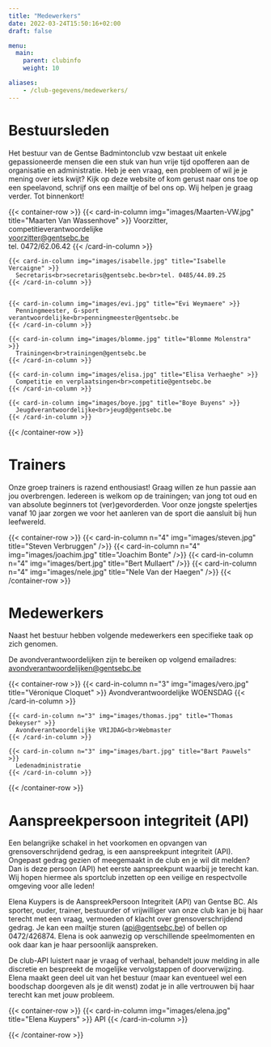 ```yaml
---
title: "Medewerkers"
date: 2022-03-24T15:50:16+02:00
draft: false

menu:
  main:
    parent: clubinfo
    weight: 10

aliases:
    - /club-gegevens/medewerkers/       
---
```


# Bestuursleden
Het bestuur van de Gentse Badmintonclub vzw bestaat uit enkele gepassioneerde mensen die een stuk van hun vrije tijd opofferen aan de organisatie en administratie. Heb je een vraag, een probleem of wil je je mening over iets kwijt? Kijk op deze website of kom gerust naar ons toe op een speelavond, schrijf ons een mailtje of bel ons op. Wij helpen je graag verder. Tot binnenkort!


{{< container-row >}}
    {{< card-in-column img="images/Maarten-VW.jpg" title="Maarten Van Wassenhove" >}}
      Voorzitter, competitieverantwoordelijke<br>voorzitter@gentsebc.be<br>tel. 0472/62.06.42
    {{< /card-in-column >}}

    {{< card-in-column img="images/isabelle.jpg" title="Isabelle Vercaigne" >}}
      Secretaris<br>secretaris@gentsebc.be<br>tel. 0485/44.89.25
    {{< /card-in-column >}}


    {{< card-in-column img="images/evi.jpg" title="Evi Weymaere" >}}
      Penningmeester, G-sport verantwoordelijke<br>penningmeester@gentsebc.be
    {{< /card-in-column >}}

    {{< card-in-column img="images/blomme.jpg" title="Blomme Molenstra" >}}
      Trainingen<br>trainingen@gentsebc.be
    {{< /card-in-column >}}

    {{< card-in-column img="images/elisa.jpg" title="Elisa Verhaeghe" >}}
      Competitie en verplaatsingen<br>competitie@gentsebc.be
    {{< /card-in-column >}}

    {{< card-in-column img="images/boye.jpg" title="Boye Buyens" >}}
      Jeugdverantwoordelijke<br>jeugd@gentsebc.be
    {{< /card-in-column >}}

{{< /container-row >}}

# Trainers
Onze groep trainers is razend enthousiast! Graag willen ze hun passie aan jou overbrengen. Iedereen is welkom op de trainingen; van jong tot oud en van absolute beginners tot (ver)gevorderden. Voor onze jongste spelertjes vanaf 10 jaar zorgen we voor het aanleren van de sport die aansluit bij hun leefwereld.

{{< container-row >}}
    {{< card-in-column n="4" img="images/steven.jpg" title="Steven Verbruggen" />}}
    {{< card-in-column n="4" img="images/joachim.jpg" title="Joachim Bonte" />}}
    {{< card-in-column n="4" img="images/bert.jpg" title="Bert Mullaert" />}}
    {{< card-in-column n="4" img="images/nele.jpg" title="Nele Van der Haegen" />}}
{{< /container-row >}}

# Medewerkers
Naast het bestuur hebben volgende medewerkers een specifieke taak op zich genomen.

De avondverantwoordelijken zijn te bereiken op volgend emailadres: avondverantwoordelijken@gentsebc.be


{{< container-row >}}
    {{< card-in-column n="3" img="images/vero.jpg" title="Véronique Cloquet" >}}
      Avondverantwoordelijke WOENSDAG
    {{< /card-in-column >}}

    {{< card-in-column n="3" img="images/thomas.jpg" title="Thomas Dekeyser" >}}
      Avondverantwoordelijke VRIJDAG<br>Webmaster
    {{< /card-in-column >}}

    {{< card-in-column n="3" img="images/bart.jpg" title="Bart Pauwels" >}}
      Ledenadministratie
    {{< /card-in-column >}}

{{< /container-row >}}


# Aanspreekpersoon integriteit (API)
Een belangrijke schakel in het voorkomen en opvangen van grensoverschrijdend gedrag, is een aanspreekpunt integriteit (API). Ongepast gedrag gezien of meegemaakt in de club en je wil dit melden? Dan is deze persoon (API) het eerste aanspreekpunt waarbij je terecht kan. Wij hopen hiermee als sportclub inzetten op een veilige en respectvolle omgeving voor alle leden!

Elena Kuypers is de AanspreekPersoon Integriteit (API) van Gentse BC. Als sporter, ouder, trainer, bestuurder of vrijwilliger van onze club kan je bij haar terecht met een vraag, vermoeden of klacht over grensoverschrijdend gedrag. Je kan een mailtje sturen (api@gentsebc.be) of bellen op 0472/426874. Elena is ook aanwezig op verschillende speelmomenten en ook daar kan je haar persoonlijk aanspreken.

De club-API luistert naar je vraag of verhaal, behandelt jouw melding in alle discretie en bespreekt de mogelijke vervolgstappen of doorverwijzing. Elena maakt geen deel uit van het bestuur (maar kan eventueel wel een boodschap doorgeven als je dit wenst) zodat je in alle vertrouwen bij haar terecht kan met jouw probleem. 
 

{{< container-row >}}
    {{< card-in-column img="images/elena.jpg" title="Elena Kuypers" >}}
      API
    {{< /card-in-column >}}

{{< /container-row >}}